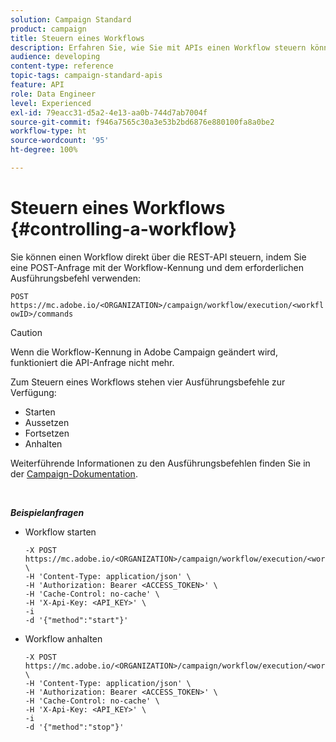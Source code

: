 ```yaml
---
solution: Campaign Standard
product: campaign
title: Steuern eines Workflows
description: Erfahren Sie, wie Sie mit APIs einen Workflow steuern können.
audience: developing
content-type: reference
topic-tags: campaign-standard-apis
feature: API
role: Data Engineer
level: Experienced
exl-id: 79eacc31-d5a2-4e13-aa0b-744d7ab7004f
source-git-commit: f946a7565c30a3e53b2bd6876e880100fa8a0be2
workflow-type: ht
source-wordcount: '95'
ht-degree: 100%

---
```


# Steuern eines Workflows {#controlling-a-workflow}

Sie können einen Workflow direkt über die REST-API steuern, indem Sie eine POST-Anfrage mit der Workflow-Kennung und dem erforderlichen Ausführungsbefehl verwenden:

`POST https://mc.adobe.io/<ORGANIZATION>/campaign/workflow/execution/<workflowID>/commands`

>[!CAUTION]
>
>Wenn die Workflow-Kennung in Adobe Campaign geändert wird, funktioniert die API-Anfrage nicht mehr.

Zum Steuern eines Workflows stehen vier Ausführungsbefehle zur Verfügung:

* Starten
* Aussetzen
* Fortsetzen
* Anhalten

Weiterführende Informationen zu den Ausführungsbefehlen finden Sie in der [Campaign-Dokumentation](https://experienceleague.adobe.com/docs/campaign-standard/using/managing-processes-and-data/executing-a-workflow/about-workflow-execution.html?lang=de).

<br/>

***Beispielanfragen***

* Workflow starten

   ```
   -X POST https://mc.adobe.io/<ORGANIZATION>/campaign/workflow/execution/<workflowID>/commands \
   -H 'Content-Type: application/json' \
   -H 'Authorization: Bearer <ACCESS_TOKEN>' \
   -H 'Cache-Control: no-cache' \
   -H 'X-Api-Key: <API_KEY>' \
   -i
   -d '{"method":"start"}'
   ```

   <!-- + réponse -->

* Workflow anhalten

   ```
   -X POST https://mc.adobe.io/<ORGANIZATION>/campaign/workflow/execution/<workflowID>/commands \
   -H 'Content-Type: application/json' \
   -H 'Authorization: Bearer <ACCESS_TOKEN>' \
   -H 'Cache-Control: no-cache' \
   -H 'X-Api-Key: <API_KEY>' \
   -i
   -d '{"method":"stop"}'
   ```

   <!-- + réponse -->
